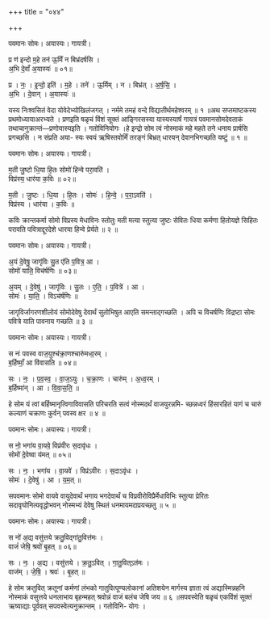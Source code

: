 +++
title = "०४४"

+++


पवमानः सोमः। अयास्यः। गायत्री।

प्र ण॑ इन्दो म॒हे तन॑ ऊ॒र्मिं न बिभ्र॑दर्षसि ।  
अ॒भि दे॒वाँ अ॒यास्यः॑ ॥ ०१॥

प्र । नः॒ । इ॒न्दो॒ इति॑ । म॒हे । तने॑ । ऊ॒र्मिम् । न । बिभ्र॑त् । अ॒र्ष॒सि॒ ।  
अ॒भि । दे॒वान् । अ॒यास्यः॑ ॥

यस्य निःश्वसितं वेदा योवेदेभ्योखिलंजगत् । नर्ममे तमहं वन्दे विद्यातीर्थमहेश्वरम् ॥ १ ॥अथ सप्तमाष्टकस्य प्रथमोध्यायाअरभ्यते । प्रणइति षळृचं विंशं सूक्तं आङ्गिरसस्या यास्यस्यार्षं गायत्रं पवमानसोमदेवताकं तथाचानुक्रान्तं—प्रणोयास्यइति । गतोविनियोगः ।हे इन्द्रो सोम त्वं नोस्माकं महे महते तने धनाय प्रार्षसि प्रगच्छसि । न संप्रति अया- स्यः स्वयं ऋषिस्तवोर्मिं तरङ्गं बिभ्रत् धारयन् देवानभिगच्छति यष्टुं ॥ १ ॥

पवमानः सोमः। अयास्यः। गायत्री।

म॒ती जु॒ष्टो धि॒या हि॒तः सोमो॑ हिन्वे परा॒वति॑ ।  
विप्र॑स्य॒ धार॑या क॒विः ॥ ०२॥

म॒ती । जु॒ष्टः । धि॒या । हि॒तः । सोमः॑ । हि॒न्वे॒ । प॒रा॒ऽवति॑ ।  
विप्र॑स्य । धार॑या । क॒विः ॥

कविः क्रान्तकर्मा सोमो विप्रस्य मेधाविनः स्तोतुः मती मत्या स्तुत्या जुष्टः सेवितः धिया कर्मणा हितोयज्ञे सिहितः परावति पवित्राद्दूरदेशे धारया हिन्वे प्रेर्यते ॥ २ ॥

पवमानः सोमः। अयास्यः। गायत्री।

अ॒यं दे॒वेषु॒ जागृ॑विः सु॒त ए॑ति प॒वित्र॒ आ ।  
सोमो॑ याति॒ विच॑र्षणिः ॥ ०३॥

अ॒यम् । दे॒वेषु॑ । जागृ॑विः । सु॒तः । ए॒ति॒ । प॒वित्रे॑ । आ ।  
सोमः॑ । या॒ति॒ । विऽच॑र्षणिः ॥

जागृविर्जागरणशीलोयं सोमोदेवेषु देवार्थं सुतोभिषुत आएति समन्ताद्गच्छति । अपि च विचर्षणिः विद्रष्टा सोमः पवित्रे याति पावनाय गच्छति ॥ ३ ॥

पवमानः सोमः। अयास्यः। गायत्री।

स नः॑ पवस्व वाज॒युश्च॑क्रा॒णश्चारु॑मध्व॒रम् ।  
ब॒र्हिष्माँ॒ आ वि॑वासति ॥ ०४॥

सः । नः॒ । प॒व॒स्व॒ । वा॒ज॒ऽयुः । च॒क्रा॒णः । चारु॑म् । अ॒ध्व॒रम् ।  
ब॒र्हिष्मा॑न् । आ । वि॒वा॒स॒ति॒ ॥

हे सोम यं त्वां बर्हिष्मानृत्विगाविवासति परिचरति सत्वं नोस्मदर्थं वाजयुरन्नमि- च्छन्नध्वरं हिंसारहितं यागं च चारुं कल्याणं चक्राणः कुर्वन् पवस्व क्षर ॥ ४ ॥

पवमानः सोमः। अयास्यः। गायत्री।

स नो॒ भगा॑य वा॒यवे॒ विप्र॑वीरः स॒दावृ॑धः ।  
सोमो॑ दे॒वेष्वा य॑मत् ॥ ०५॥

सः । नः॒ । भगा॑य । वा॒यवे॑ । विप्र॑ऽवीरः । स॒दाऽवृ॑धः ।  
सोमः॑ । दे॒वेषु॑ । आ । य॒म॒त् ॥

सपवमानः सोमो वायवे वायुदेवार्थं भगाय भगदेवार्थं च विप्रवीरोविप्रैर्मेधाविभिः स्तुत्या प्रेरितः सदावृघोनित्यवृद्धोभवन् नोस्मभ्यं देवेषु स्थितं धनमायमदाप्रयच्छतु ॥ ५ ॥

पवमानः सोमः। अयास्यः। गायत्री।

स नो॑ अ॒द्य वसु॑त्तये क्रतु॒विद्गा॑तु॒वित्त॑मः ।  
वाजं॑ जेषि॒ श्रवो॑ बृ॒हत् ॥ ०६॥

सः । नः॒ । अ॒द्य । वसु॑त्तये । क्र॒तु॒ऽवित् । गा॒तु॒वित्ऽत॑मः ।  
वाज॑म् । जे॒षि॒ । श्रवः॑ । बृ॒हत् ॥

हे सोम क्रतुवित् क्रतूनां कर्मणां लंभको गातुवित्पूण्यलोकानां अतिशयेन मार्गस्य ज्ञाता त्वं अद्यास्मिन्नहनि नोस्माकं वसुत्तये धनलाभाय बृहन्महत् श्रवोन्नं वाजं बलंच जेषि जय ॥ ६ ॥सपवस्वेति षळृचं एकविंशं सूक्तं ऋष्याद्याः पूर्ववत् सपवस्वेत्यनुक्रान्तम् । गतोविनि- योगः ।
